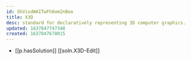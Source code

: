 ```yaml
---
id: ShVisdWAITwFh8om2nBee
title: X3D
desc: standard for declaratively representing 3D computer graphics.
updated: 1637847747348
created: 1637847678015
---
```




- [[p.hasSolution]] [[soln.X3D-Edit]]
